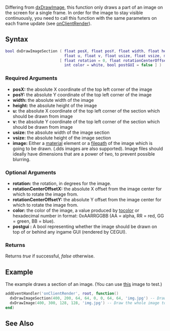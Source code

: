 Differing from [dxDrawImage](/docs/dxdrawimage.md "wikilink"), this function only draws a part of an image on the screen for a single frame. In order for the image to stay visible continuously, you need to call this function with the same parameters on each frame update (see [onClientRender](/onClientRender.md "wikilink")).

Syntax
------

``` lua
bool dxDrawImageSection ( float posX, float posY, float width, float height,
                          float u, float v, float usize, float vsize, mixed image,
                        [ float rotation = 0, float rotationCenterOffsetX = 0, float rotationCenterOffsetY = 0,
                          int color = white, bool postGUI = false ] )
```

### Required Arguments

-   **posX:** the absolute X coordinate of the top left corner of the image
-   **posY:** the absolute Y coordinate of the top left corner of the image
-   **width:** the absolute width of the image
-   **height:** the absolute height of the image
-   **u:** the absolute X coordinate of the top left corner of the section which should be drawn from image
-   **v:** the absolute Y coordinate of the top left corner of the section which should be drawn from image
-   **usize:** the absolute width of the image section
-   **vsize:** the absolute height of the image section
-   **image:** Either a [material](/docs/material.md "wikilink") element or a [filepath](/filepath.md "wikilink") of the image which is going to be drawn. (.dds images are also supported). Image files should ideally have dimensions that are a power of two, to prevent possible blurring.

### Optional Arguments

-   **rotation:** the rotation, in degrees for the image.
-   **rotationCenterOffsetX:** the absolute X offset from the image center for which to rotate the image from.
-   **rotationCenterOffsetY:** the absolute Y offset from the image center for which to rotate the image from.
-   **color:** the color of the image, a value produced by [tocolor](/docs/tocolor.md "wikilink") or hexadecimal number in format: 0xAARRGGBB (AA = alpha, RR = red, GG = green, BB = blue).
-   **postgui :** A bool representing whether the image should be drawn on top of or behind any ingame GUI (rendered by CEGUI).

### Returns

Returns *true* if successful, *false* otherwise.

Example
-------

The example draws a section of an image. (You can use [this](http://i1325.photobucket.com/albums/u630/Tourmalinelisa2/128x128.jpg) image to test.)

``` lua
addEventHandler('onClientRender', root, function()
  dxDrawImageSection(400, 200, 64, 64, 0, 0, 64, 64, 'img.jpg') -- Draw a certain section
  dxDrawImage(400, 300, 128, 128, 'img.jpg') -- Draw the whole image to be able to identify the difference
end)
```

See Also
--------
